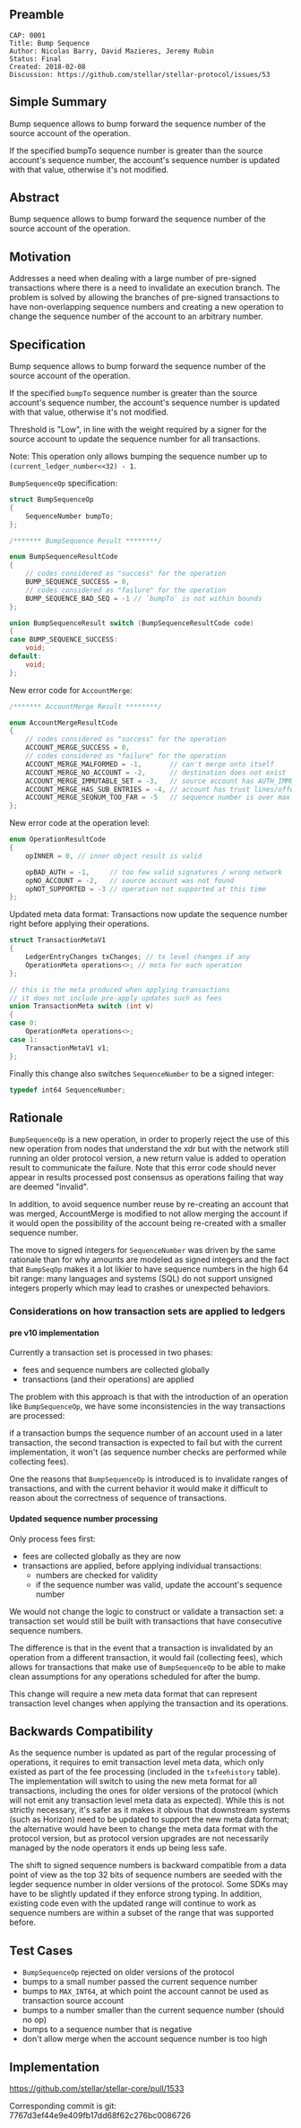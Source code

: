 ## Preamble

```
CAP: 0001
Title: Bump Sequence
Author: Nicolas Barry, David Mazieres, Jeremy Rubin
Status: Final
Created: 2018-02-08
Discussion: https://github.com/stellar/stellar-protocol/issues/53
```

## Simple Summary
Bump sequence allows to bump forward the sequence number of the source
account of the operation.

If the specified bumpTo sequence number is greater than the source account's
sequence number, the account's sequence number is updated with that value,
otherwise it's not modified.

## Abstract
Bump sequence allows to bump forward the sequence number of the source account
of the operation.

## Motivation
Addresses a need when dealing with a large number of pre-signed transactions
where there is a need to invalidate an execution branch.
The problem is solved by allowing the branches of pre-signed transactions
to have non-overlapping sequence numbers and creating a new operation to
change the sequence number of the account to an arbitrary number.

## Specification

Bump sequence allows to bump forward the sequence number of the source account
of the operation.

If the specified `bumpTo` sequence number is greater than the source account's
 sequence number, the account's sequence number is updated with that value,
otherwise it's not modified.

Threshold is "Low", in line with the weight required by a signer for the source
account to update the sequence number for all transactions.

Note:
This operation only allows bumping the sequence number up to
`(current_ledger_number<<32) - 1`.

`BumpSequenceOp` specification:
```c++
struct BumpSequenceOp
{
    SequenceNumber bumpTo;
};

/******* BumpSequence Result ********/

enum BumpSequenceResultCode
{
    // codes considered as "success" for the operation
    BUMP_SEQUENCE_SUCCESS = 0,
    // codes considered as "failure" for the operation
    BUMP_SEQUENCE_BAD_SEQ = -1 // `bumpTo` is not within bounds
};

union BumpSequenceResult switch (BumpSequenceResultCode code)
{
case BUMP_SEQUENCE_SUCCESS:
    void;
default:
    void;
};
```

New error code for `AccountMerge`:
```c++
/******* AccountMerge Result ********/

enum AccountMergeResultCode
{
    // codes considered as "success" for the operation
    ACCOUNT_MERGE_SUCCESS = 0,
    // codes considered as "failure" for the operation
    ACCOUNT_MERGE_MALFORMED = -1,       // can't merge onto itself
    ACCOUNT_MERGE_NO_ACCOUNT = -2,      // destination does not exist
    ACCOUNT_MERGE_IMMUTABLE_SET = -3,   // source account has AUTH_IMMUTABLE set
    ACCOUNT_MERGE_HAS_SUB_ENTRIES = -4, // account has trust lines/offers
    ACCOUNT_MERGE_SEQNUM_TOO_FAR = -5   // sequence number is over max allowed
};
```

New error code at the operation level:
```c++
enum OperationResultCode
{
    opINNER = 0, // inner object result is valid

    opBAD_AUTH = -1,     // too few valid signatures / wrong network
    opNO_ACCOUNT = -2,   // source account was not found
    opNOT_SUPPORTED = -3 // operation not supported at this time
};
```

Updated meta data format:
Transactions now update the sequence number right before applying their operations.
```c++
struct TransactionMetaV1
{
    LedgerEntryChanges txChanges; // tx level changes if any
    OperationMeta operations<>; // meta for each operation
};

// this is the meta produced when applying transactions
// it does not include pre-apply updates such as fees
union TransactionMeta switch (int v)
{
case 0:
    OperationMeta operations<>;
case 1:
    TransactionMetaV1 v1;
};
```

Finally this change also switches `SequenceNumber` to be a signed integer:
```c++
typedef int64 SequenceNumber;
```

## Rationale

`BumpSequenceOp` is a new operation, in order to properly reject the use of this
new operation from nodes that understand the xdr but with the network still
running an older protocol version, a new return value is added to operation
result to communicate the failure. Note that this error code should never
appear in results processed post consensus as operations failing that way
are deemed "invalid".

In addition, to avoid sequence number reuse by re-creating an account that was merged,
AccountMerge is modified to not allow merging the account if it would open the possibility
of the account being re-created with a smaller sequence number.

The move to signed integers for `SequenceNumber` was driven by the same rationale
than for why amounts are modeled as signed integers and the fact that `BumpSeqOp`
makes it a lot likier to have sequence numbers in the high 64 bit range:
many languages and systems (SQL) do not support unsigned integers properly which
may lead to crashes or unexpected behaviors.

### Considerations on how transaction sets are applied to ledgers

#### pre v10 implementation

Currently a transaction set is processed in two phases:
* fees and sequence numbers are collected globally
* transactions (and their operations) are applied

The problem with this approach is that with the introduction of an operation
like `BumpSequenceOp`, we have some inconsistencies in the way transactions
 are processed:

if a transaction bumps the sequence number of an account used in a later
transaction, the second transaction is expected to fail but with the current
implementation, it won't (as sequence number checks are performed while
collecting fees).

One the reasons that `BumpSequenceOp` is introduced is to invalidate ranges
of transactions, and with the current behavior it would make it difficult to
reason about the correctness of sequence of transactions.

#### Updated sequence number processing

Only process fees first:
* fees are collected globally as they are now
* transactions are applied, before applying individual transactions:
    * numbers are checked for validity
    * if the sequence number was valid, update the account's sequence number

We would not change the logic to construct or validate a transaction set:
a transaction set would still be built with transactions that have consecutive
sequence numbers.

The difference is that in the event that a transaction is invalidated by an
operation from a different transaction, it would fail (collecting fees), which
allows for transactions that make use of `BumpSequenceOp` to be able to make
clean assumptions for any operations scheduled for after the bump.

This change will require a new meta data format that can represent transaction
level changes when applying the transaction and its operations.

## Backwards Compatibility

As the sequence number is updated as part of the regular processing of operations,
 it requires to emit transaction level meta data, which only existed as part of
the fee processing (included in the `txfeehistory` table).
The implementation will switch to using the new meta format for all transactions,
including the ones for older versions of the protocol (which will not emit any
transaction level meta data as expected).
While this is not strictly necessary, it's safer as it makes it obvious that
downstream systems (such as Horizon) need to be updated to support the
new meta data format; the alternative would have been to change the meta data
format with the protocol version, but as protocol version upgrades are not
necessarily managed by the node operators it ends up being less safe.

The shift to signed sequence numbers is backward compatible from a data
point of view as the top 32 bits of sequence numbers are seeded with the
legder sequence number in older versions of the protocol.
Some SDKs may have to be slightly updated if they enforce strong typing.
In addition, existing code even with the updated range will continue to work
as sequence numbers are within a subset of the range that was supported
before.

## Test Cases

* `BumpSequenceOp` rejected on older versions of the protocol
* bumps to a small number passed the current sequence number
* bumps to `MAX_INT64`, at which point the account cannot be used as transaction source account
* bumps to a number smaller than the current sequence number (should no op)
* bumps to a sequence number that is negative
* don't allow merge when the account sequence number is too high

## Implementation

https://github.com/stellar/stellar-core/pull/1533

Corresponding commit is git: 7767d3ef44e9e409fb17dd68f62c276bc0086726
